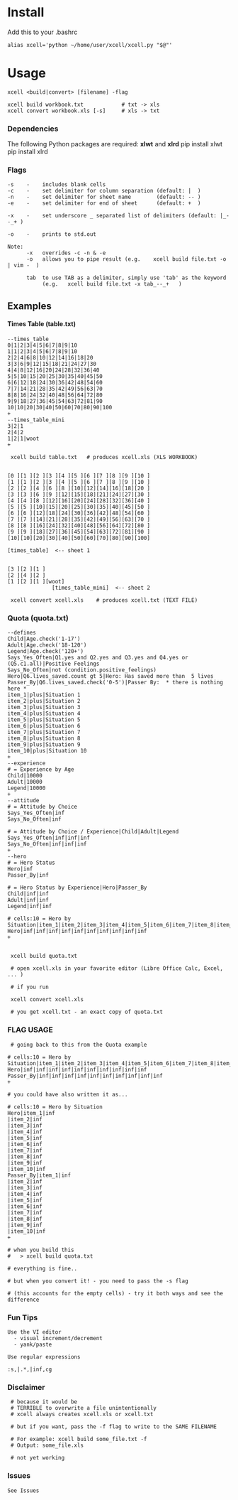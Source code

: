 # Install

Add this to your .bashrc

    alias xcell='python ~/home/user/xcell/xcell.py "$@"'

# Usage

    xcell <build|convert> [filename] -flag

    xcell build workbook.txt            # txt -> xls
    xcell convert workbook.xls [-s]     # xls -> txt

### Dependencies
The following Python packages are required: __xlwt__ and __xlrd__
    pip install xlwt
    pip install xlrd

### Flags

    -s    -    includes blank cells
    -c    -    set delimiter for column separation (default: |  )
    -n    -    set delimiter for sheet name        (default: -- )
    -e    -    set delimiter for end of sheet      (default: +  )
 
    -x    -    set underscore _ separated list of delimiters (default: |_--_+ )
    
    -o    -    prints to std.out
 
    Note:
          -x   overrides -c -n & -e
          -o   allows you to pipe result (e.g.    xcell build file.txt -o | vim -  )

          tab  to use TAB as a delimiter, simply use 'tab' as the keyword
               (e.g.   xcell build file.txt -x tab_--_+   )

## Examples

#### Times Table (table.txt)

    --times_table
    0|1|2|3|4|5|6|7|8|9|10
    1|1|2|3|4|5|6|7|8|9|10
    2|2|4|6|8|10|12|14|16|18|20
    3|3|6|9|12|15|18|21|24|27|30
    4|4|8|12|16|20|24|28|32|36|40
    5|5|10|15|20|25|30|35|40|45|50
    6|6|12|18|24|30|36|42|48|54|60
    7|7|14|21|28|35|42|49|56|63|70
    8|8|16|24|32|40|48|56|64|72|80
    9|9|18|27|36|45|54|63|72|81|90
    10|10|20|30|40|50|60|70|80|90|100
    +
    --times_table_mini
    3|2|1
    2|4|2
    1|2|1|woot
    +

     xcell build table.txt   # produces xcell.xls (XLS WORKBOOK)

    
    [0 ][1 ][2 ][3 ][4 ][5 ][6 ][7 ][8 ][9 ][10 ]
    [1 ][1 ][2 ][3 ][4 ][5 ][6 ][7 ][8 ][9 ][10 ]
    [2 ][2 ][4 ][6 ][8 ][10][12][14][16][18][20 ]
    [3 ][3 ][6 ][9 ][12][15][18][21][24][27][30 ]
    [4 ][4 ][8 ][12][16][20][24][28][32][36][40 ]
    [5 ][5 ][10][15][20][25][30][35][40][45][50 ]
    [6 ][6 ][12][18][24][30][36][42][48][54][60 ]
    [7 ][7 ][14][21][28][35][42][49][56][63][70 ]
    [8 ][8 ][16][24][32][40][48][56][64][72][80 ]
    [9 ][9 ][18][27][36][45][54][63][72][81][90 ]
    [10][10][20][30][40][50][60][70][80][90][100]

    [times_table]  <-- sheet 1
    

    [3 ][2 ][1 ]
    [2 ][4 ][2 ]
    [1 ][2 ][1 ][woot]
                  [times_table_mini]  <-- sheet 2

     xcell convert xcell.xls    # produces xcell.txt (TEXT FILE)


### Quota (quota.txt)

    --defines
    Child|Age.check('1-17')
    Adult|Age.check('18-120')
    Legend|Age.check('120+')
    Says_Yes_Often|Q1.yes and Q2.yes and Q3.yes and Q4.yes or (Q5.c1.all)|Positive Feelings
    Says_No_Often|not (condition.positive_feelings)
    Hero|Q6.lives_saved.count gt 5|Hero: Has saved more than  5 lives
    Passer_By|Q6.lives_saved.check('0-5')|Passer By:  * there is nothing here *
    item_1|plus|Situation 1
    item_2|plus|Situation 2
    item_3|plus|Situation 3
    item_4|plus|Situation 4
    item_5|plus|Situation 5
    item_6|plus|Situation 6
    item_7|plus|Situation 7
    item_8|plus|Situation 8
    item_9|plus|Situation 9
    item_10|plus|Situation 10
    +
    --experience
    # = Experience by Age
    Child|10000
    Adult|10000
    Legend|10000
    +
    --attitude
    # = Attitude by Choice 
    Says_Yes_Often|inf
    Says_No_Often|inf

    # = Attitude by Choice / Experience|Child|Adult|Legend
    Says_Yes_Often|inf|inf|inf
    Says_No_Often|inf|inf|inf
    +
    --hero
    # = Hero Status
    Hero|inf
    Passer_By|inf

    # = Hero Status by Experience|Hero|Passer_By
    Child|inf|inf
    Adult|inf|inf
    Legend|inf|inf

    # cells:10 = Hero by Situation|item_1|item_2|item_3|item_4|item_5|item_6|item_7|item_8|item_9|item_10
    Hero|inf|inf|inf|inf|inf|inf|inf|inf|inf|inf
    +


     xcell build quota.txt

     # open xcell.xls in your favorite editor (Libre Office Calc, Excel, ... )

     # if you run

     xcell convert xcell.xls

     # you get xcell.txt - an exact copy of quota.txt


### FLAG USAGE

     # going back to this from the Quota example
    
    # cells:10 = Hero by Situation|item_1|item_2|item_3|item_4|item_5|item_6|item_7|item_8|item_9|item_10
    Hero|inf|inf|inf|inf|inf|inf|inf|inf|inf|inf
    Passer_By|inf|inf|inf|inf|inf|inf|inf|inf|inf|inf
    +

    # you could have also written it as...

    # cells:10 = Hero by Situation
    Hero|item_1|inf
    |item_2|inf
    |item_3|inf
    |item_4|inf
    |item_5|inf
    |item_6|inf
    |item_7|inf
    |item_8|inf
    |item_9|inf
    |item_10|inf
    Passer_By|item_1|inf
    |item_2|inf
    |item_3|inf
    |item_4|inf
    |item_5|inf
    |item_6|inf
    |item_7|inf
    |item_8|inf
    |item_9|inf
    |item_10|inf
    +

    # when you build this 
    #   > xcell build quota.txt

    # everything is fine..

    # but when you convert it! - you need to pass the -s flag

    # (this accounts for the empty cells) - try it both ways and see the difference
    
### Fun Tips

    Use the VI editor
      - visual increment/decrement
      - yank/paste

    Use regular expressions

    :s,|.*,|inf,cg
    
    
### Disclaimer

     # because it would be
     # TERRIBLE to overwrite a file unintentionally
     # xcell always creates xcell.xls or xcell.txt

     # but if you want, pass the -f flag to write to the SAME FILENAME

     # For example: xcell build some_file.txt -f
     # Output: some_file.xls

     # not yet working

### Issues

    See Issues
